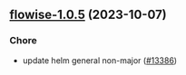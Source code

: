 

## [flowise-1.0.5](https://github.com/truecharts/charts/compare/flowise-1.0.4...flowise-1.0.5) (2023-10-07)

### Chore

- update helm general non-major ([#13386](https://github.com/truecharts/charts/issues/13386))
  
  